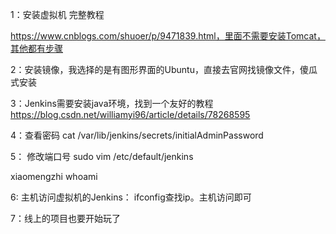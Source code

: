 1：安装虚拟机 完整教程

https://www.cnblogs.com/shuoer/p/9471839.html，里面不需要安装Tomcat，其他都有步骤

2：安装镜像，我选择的是有图形界面的Ubuntu，直接去官网找镜像文件，傻瓜式安装

3：Jenkins需要安装java环境，找到一个友好的教程  https://blog.csdn.net/williamyi96/article/details/78268595

4：查看密码 cat /var/lib/jenkins/secrets/initialAdminPassword

5： 修改端口号  sudo vim /etc/default/jenkins 

xiaomengzhi whoami

6: 主机访问虚拟机的Jenkins： ifconfig查找ip。主机访问即可

7：线上的项目也要开始玩了

